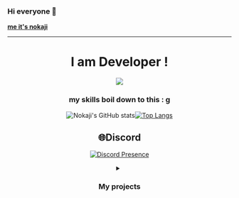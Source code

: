 ### Hi everyone 👋
<a href="https://nokaji.yvleis.fr">**me it's nokaji**</a>

---

<h1 align="center">I am Developer !</h1>
<div align="center">
<img src="https://cdn.discordapp.com/attachments/1059398892833222686/1075546321840246854/rimuru-qxwaii.gif" />

### my skills boil down to this : g

<div align="row">
  
![Nokaji's GitHub stats](https://github-readme-stats.vercel.app/api?username=Nokaji&bg_color=30,e96443,904e95&title_color=fff&text_color=fff)[![Top Langs](https://github-readme-stats.vercel.app/api/top-langs/?username=Nokaji&bg_color=30,e96443,904e95&title_color=fff&text_color=fff)](https://github.com/anuraghazra/github-readme-stats)

</div>
  
## 🌐Discord
[![Discord Presence](https://lanyard.cnrad.dev/api/485432352261144588?idleMessage=Im%20probably%20sleping)](https://discord.com/users/485432352261144588)

<details>
 <summary><h3>My projects</h3></summary>
  
### HebergPlus
<a target="_blank" href="https://heberg-plus.fr"><img alt="Nokaji's Contributed HebergPlus" src="https://nokaji.yvleis.fr/ressources/img/present-hebergplus.png" /></a>

### JiloClass
<a target="_blank" href="https://jiloclass.yvleis.fr"><img alt="Nokaji's Contributed JiloClass" src="https://nokaji.yvleis.fr/ressources/img/present-jiloclass.png" /></a>

</div>

